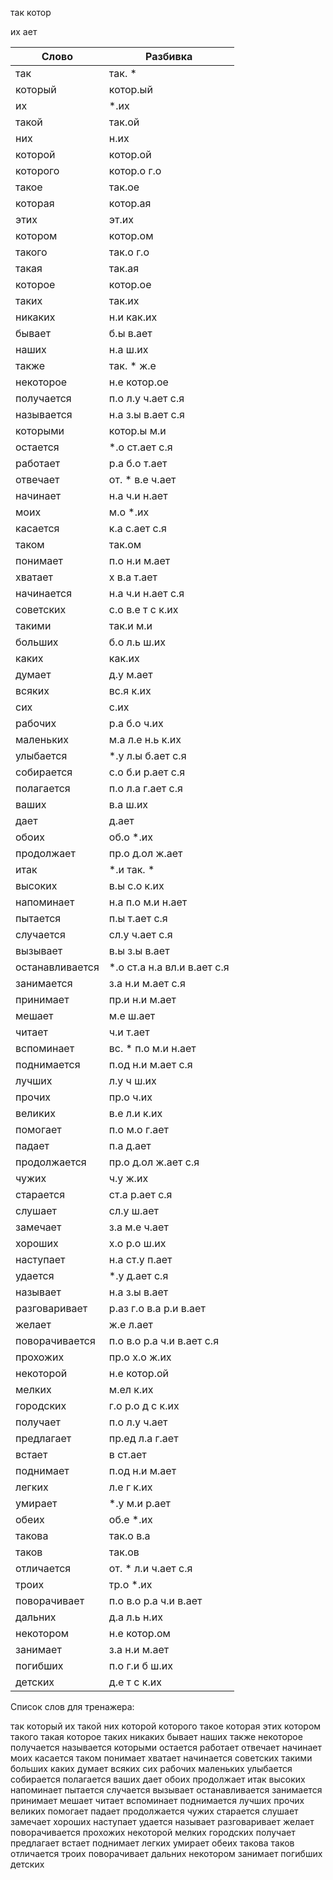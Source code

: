 
так
котор

их
ает

| Слово | Разбивка |
| --- | --- |
| так | так. \* | 
| который | котор.ый | 
| их |  \*.их | 
| такой | так.ой | 
| них | н.их | 
| которой | котор.ой | 
| которого | котор.о г.о | 
| такое | так.ое | 
| которая | котор.ая | 
| этих | эт.их | 
| котором | котор.ом | 
| такого | так.о г.о | 
| такая | так.ая | 
| которое | котор.ое | 
| таких | так.их | 
| никаких | н.и как.их | 
| бывает | б.ы в.ает | 
| наших | н.а ш.их | 
| также | так. \* ж.е | 
| некоторое | н.е котор.ое | 
| получается | п.о л.у ч.ает с.я | 
| называется | н.а з.ы в.ает с.я | 
| которыми | котор.ы м.и | 
| остается |  \*.о ст.ает с.я | 
| работает | р.а б.о т.ает | 
| отвечает | от. \* в.е ч.ает | 
| начинает | н.а ч.и н.ает | 
| моих | м.о  \*.их | 
| касается | к.а с.ает с.я | 
| таком | так.ом | 
| понимает | п.о н.и м.ает | 
| хватает | х в.а т.ает | 
| начинается | н.а ч.и н.ает с.я | 
| советских | с.о в.е т с к.их | 
| такими | так.и м.и | 
| больших | б.о л.ь ш.их | 
| каких | как.их | 
| думает | д.у м.ает | 
| всяких | вс.я к.их | 
| сих | с.их | 
| рабочих | р.а б.о ч.их | 
| маленьких | м.а л.е н.ь к.их | 
| улыбается |  \*.у л.ы б.ает с.я | 
| собирается | с.о б.и р.ает с.я | 
| полагается | п.о л.а г.ает с.я | 
| ваших | в.а ш.их | 
| дает | д.ает | 
| обоих | об.о  \*.их | 
| продолжает | пр.о д.ол ж.ает | 
| итак |  \*.и так. \* | 
| высоких | в.ы с.о к.их | 
| напоминает | н.а п.о м.и н.ает | 
| пытается | п.ы т.ает с.я | 
| случается | сл.у ч.ает с.я | 
| вызывает | в.ы з.ы в.ает | 
| останавливается |  \*.о ст.а н.а вл.и в.ает с.я | 
| занимается | з.а н.и м.ает с.я | 
| принимает | пр.и н.и м.ает | 
| мешает | м.е ш.ает | 
| читает | ч.и т.ает | 
| вспоминает | вс. \* п.о м.и н.ает | 
| поднимается | п.од н.и м.ает с.я | 
| лучших | л.у ч ш.их | 
| прочих | пр.о ч.их | 
| великих | в.е л.и к.их | 
| помогает | п.о м.о г.ает | 
| падает | п.а д.ает | 
| продолжается | пр.о д.ол ж.ает с.я | 
| чужих | ч.у ж.их | 
| старается | ст.а р.ает с.я | 
| слушает | сл.у ш.ает | 
| замечает | з.а м.е ч.ает | 
| хороших | х.о р.о ш.их | 
| наступает | н.а ст.у п.ает | 
| удается |  \*.у д.ает с.я | 
| называет | н.а з.ы в.ает | 
| разговаривает | р.аз г.о в.а р.и в.ает | 
| желает | ж.е л.ает | 
| поворачивается | п.о в.о р.а ч.и в.ает с.я | 
| прохожих | пр.о х.о ж.их | 
| некоторой | н.е котор.ой | 
| мелких | м.ел к.их | 
| городских | г.о р.о д с к.их | 
| получает | п.о л.у ч.ает | 
| предлагает | пр.ед л.а г.ает | 
| встает | в ст.ает | 
| поднимает | п.од н.и м.ает | 
| легких | л.е г к.их | 
| умирает |  \*.у м.и р.ает | 
| обеих | об.е  \*.их | 
| такова | так.о в.а | 
| таков | так.ов | 
| отличается | от. \* л.и ч.ает с.я | 
| троих | тр.о  \*.их | 
| поворачивает | п.о в.о р.а ч.и в.ает | 
| дальних | д.а л.ь н.их | 
| некотором | н.е котор.ом | 
| занимает | з.а н.и м.ает | 
| погибших | п.о г.и б ш.их | 
| детских | д.е т с к.их | 

Список слов для тренажера:

так который их такой них которой которого такое которая этих котором такого такая которое таких никаких бывает наших также некоторое получается называется которыми остается работает отвечает начинает моих касается таком понимает хватает начинается советских такими больших каких думает всяких сих рабочих маленьких улыбается собирается полагается ваших дает обоих продолжает итак высоких напоминает пытается случается вызывает останавливается занимается принимает мешает читает вспоминает поднимается лучших прочих великих помогает падает продолжается чужих старается слушает замечает хороших наступает удается называет разговаривает желает поворачивается прохожих некоторой мелких городских получает предлагает встает поднимает легких умирает обеих такова таков отличается троих поворачивает дальних некотором занимает погибших детских
